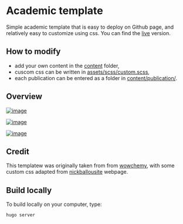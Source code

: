 # Academic template

Simple academic template that is easy to deploy on Github page, and relatively
easy to customize using css. You can find the [live](https://simongravelle.github.io/) version.

## How to modify

- add your own content in the [content](content/) folder,
- cuscom css can be written in [assets/scss/custom.scss](assets/scss/custom.scss),
- each publication can be entered as a folder in [content/publication/](content/publication/).

## Overview

[![image](https://user-images.githubusercontent.com/43388542/216845033-cc7b0a28-60ff-4e86-a5ce-2c93930e08e2.png)](https://simongravelle.github.io/)

[![image](https://user-images.githubusercontent.com/43388542/216845176-a6effb49-db58-42b2-8b36-f65d5b959e39.png)](https://simongravelle.github.io/)

[![image](https://user-images.githubusercontent.com/43388542/216845058-77fe9c11-5086-494f-b83d-83d26c252a5b.png)](https://simongravelle.github.io/)

## Credit

This templatew was originally taken from
from [wowchemy](https://wowchemy.com/), with some custom css
adapted from [nickballousite](https://github.com/nballou) webpage.

## Build locally

To build locally on your computer, type:

```bash
hugo server
```
